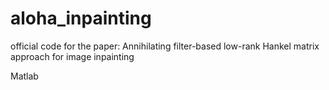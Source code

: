 # aloha_inpainting

official code for the paper:
Annihilating filter-based low-rank Hankel matrix approach for image inpainting

Matlab

